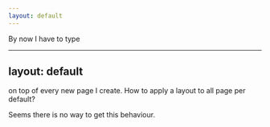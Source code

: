 ```yaml
---
layout: default
---
```


By now I have to type

 ---
 layout: default
 ---

on top of every new page I create. How to apply a layout to all page per default?

Seems there is no way to get this behaviour.
